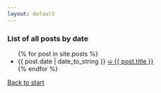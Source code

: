 ```yaml
---
layout: default
---
```

### List of all posts by date

<div class="link">
  <ul class="recent">
  {% for post in site.posts %}
    <li>{{ post.date | date_to_string }} <a href="{{ post.url }}#disqus_thread">➯ {{ post.title }}</a></li>
  {% endfor %}
  </ul>
</div>

[Back to start](index.html)
